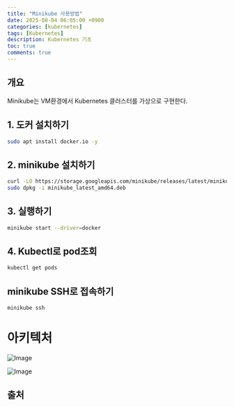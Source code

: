 ```yaml
---
title: "Minikube 사용방법"
date: 2025-08-04 06:05:00 +0900
categories: [kubernetes]
tags: [Kubernetes]
description: Kubernetes 기초
toc: true
comments: true
---
```


## 개요

Minikube는 VM환경에서 Kubernetes 클러스터를 가상으로 구현한다.

## 1. 도커 설치하기

```bash
sudo apt install docker.io -y
```

## 2. minikube 설치하기

```bash
curl -LO https://storage.googleapis.com/minikube/releases/latest/minikube_latest_amd64.deb
sudo dpkg -i minikube_latest_amd64.deb
```

## 3. 실행하기

```bash
minikube start --driver=docker
```

## 4. Kubectl로 pod조회

```bash
kubectl get pods
```

## minikube SSH로 접속하기

```bash
minikube ssh
```

# 아키텍처

![Image](https://prod-files-secure.s3.us-west-2.amazonaws.com/e6db513d-ec54-40ff-aa74-2487b0bcfe15/0217914c-750a-4da1-b7f5-e51f9cecdaa2/Untitled.png?X-Amz-Algorithm=AWS4-HMAC-SHA256&X-Amz-Content-Sha256=UNSIGNED-PAYLOAD&X-Amz-Credential=ASIAZI2LB466WER6FYPS%2F20250804%2Fus-west-2%2Fs3%2Faws4_request&X-Amz-Date=20250804T072249Z&X-Amz-Expires=3600&X-Amz-Security-Token=IQoJb3JpZ2luX2VjEAcaCXVzLXdlc3QtMiJIMEYCIQDnpS4RPobgmPWCaHeQzvYv26jMm4u3mHfFyOg0bYIs8QIhAOXaQBbAoK%2F%2BFUrA5R6yK0nUeZxUOF8%2BItY6CIFAIbfEKv8DCEAQABoMNjM3NDIzMTgzODA1IgwUqzr8ZQabPQYGTZMq3ANOqVF2G9Lzmc7nkLlzK9LTSWECSTTY39BgbmkcWPRjdGji5mSPCbVTlY6qpKZeMfCjkJ831aOfMLbnvXW26pkqzrH%2FV0jHhPiE8O%2BcrZUy3JuUK1tWO7bbBywBZwG1sb%2B8aMXijKCDo3MA5stJBlRKEa6AmuKU6YGrpLUXXOf2kKL2TQyzhOdvuz41%2BaveRGynPqHpOZhefmcZQDI5YYIZNIK%2FwSjXABuYOEOCRVHv7UDI2LuqDAju1rY7fVKIO0iZPF%2FRFlgq7Us6PkGMakW5uFgry84WoIOHZ8SKagb2uGk6s%2Br3diuINXo42cCOHzGI%2Bm47HrdVm%2BMlUkF7pvawPMu0SjNyQBh2r%2FnVRSqi%2BsKCuXhc5B%2BX8DB05WUPNtTo7KQ1MiZHzX7u%2BU%2FaStONVM2ZyBKMd85Ige7ttSyMRddg6bXqRdQvdNkCZK%2B6baI3Muba9a686VjMHVHCwQkd5uk2vHjCxJa2tUG%2FanNYF7dWPX2rNF9UW84r4%2FtX7WX4qkf8u7DhoBy7hVn2okaai9BwzUgyn%2FsrtaTKyE%2BS0NKlZ0ilqm0%2B%2Ff8jGFX3UdTTxtCWPS4RYoN5gCq%2Bz1ZcPv8OdJpaWnCpptseNGHFMeMyLiTnHPOZaK%2FDCTCluMHEBjqkAXfBlA0bJj5i127CGxXWfE2hqmfUCk2MCw6BtXIYgG7Z3WkIX46EylTEigyBM3A2XT%2F4S8WfIlOe8nxausLo1mbxubfkzwUsDu%2BeOLSFLIJvb0XBt10TTaOlCFgxTD2J0P4crnhIUxbkEhybLv%2BtJo63YgzUikzjA8La%2BO29OmZTDIrKZZgcR7AQSQteJ1DIDGOs%2B6ek6fXNcDckESgGd64mvynQ&X-Amz-Signature=a06a52abc1898bdee27400491257536cbadccec4ee9c2be4c3f21bb610c5937c&X-Amz-SignedHeaders=host&x-amz-checksum-mode=ENABLED&x-id=GetObject)

![Image](https://prod-files-secure.s3.us-west-2.amazonaws.com/e6db513d-ec54-40ff-aa74-2487b0bcfe15/1e19d087-87c2-41aa-920d-642bc422b645/Untitled.png?X-Amz-Algorithm=AWS4-HMAC-SHA256&X-Amz-Content-Sha256=UNSIGNED-PAYLOAD&X-Amz-Credential=ASIAZI2LB466WER6FYPS%2F20250804%2Fus-west-2%2Fs3%2Faws4_request&X-Amz-Date=20250804T072249Z&X-Amz-Expires=3600&X-Amz-Security-Token=IQoJb3JpZ2luX2VjEAcaCXVzLXdlc3QtMiJIMEYCIQDnpS4RPobgmPWCaHeQzvYv26jMm4u3mHfFyOg0bYIs8QIhAOXaQBbAoK%2F%2BFUrA5R6yK0nUeZxUOF8%2BItY6CIFAIbfEKv8DCEAQABoMNjM3NDIzMTgzODA1IgwUqzr8ZQabPQYGTZMq3ANOqVF2G9Lzmc7nkLlzK9LTSWECSTTY39BgbmkcWPRjdGji5mSPCbVTlY6qpKZeMfCjkJ831aOfMLbnvXW26pkqzrH%2FV0jHhPiE8O%2BcrZUy3JuUK1tWO7bbBywBZwG1sb%2B8aMXijKCDo3MA5stJBlRKEa6AmuKU6YGrpLUXXOf2kKL2TQyzhOdvuz41%2BaveRGynPqHpOZhefmcZQDI5YYIZNIK%2FwSjXABuYOEOCRVHv7UDI2LuqDAju1rY7fVKIO0iZPF%2FRFlgq7Us6PkGMakW5uFgry84WoIOHZ8SKagb2uGk6s%2Br3diuINXo42cCOHzGI%2Bm47HrdVm%2BMlUkF7pvawPMu0SjNyQBh2r%2FnVRSqi%2BsKCuXhc5B%2BX8DB05WUPNtTo7KQ1MiZHzX7u%2BU%2FaStONVM2ZyBKMd85Ige7ttSyMRddg6bXqRdQvdNkCZK%2B6baI3Muba9a686VjMHVHCwQkd5uk2vHjCxJa2tUG%2FanNYF7dWPX2rNF9UW84r4%2FtX7WX4qkf8u7DhoBy7hVn2okaai9BwzUgyn%2FsrtaTKyE%2BS0NKlZ0ilqm0%2B%2Ff8jGFX3UdTTxtCWPS4RYoN5gCq%2Bz1ZcPv8OdJpaWnCpptseNGHFMeMyLiTnHPOZaK%2FDCTCluMHEBjqkAXfBlA0bJj5i127CGxXWfE2hqmfUCk2MCw6BtXIYgG7Z3WkIX46EylTEigyBM3A2XT%2F4S8WfIlOe8nxausLo1mbxubfkzwUsDu%2BeOLSFLIJvb0XBt10TTaOlCFgxTD2J0P4crnhIUxbkEhybLv%2BtJo63YgzUikzjA8La%2BO29OmZTDIrKZZgcR7AQSQteJ1DIDGOs%2B6ek6fXNcDckESgGd64mvynQ&X-Amz-Signature=365f0f3b054ac273f8359b9720a8a991f15e0ad73669aa7a783d66f9be19d389&X-Amz-SignedHeaders=host&x-amz-checksum-mode=ENABLED&x-id=GetObject)

## 출처


